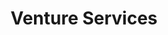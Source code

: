 ---
title: Venture Services
slug: venture-services
updated-on: '2024-05-30T13:44:31.749Z'
created-on: '2024-05-30T13:41:46.671Z'
published-on: '2024-05-30T13:54:32.469Z'
f_city-state-2:
- cms/city/smyrna-tn.md
- cms/city/crossville-tn.md
- cms/city/west-point-ms.md
f_locations:
- cms/payday-loan/venture-services-28542.md
- cms/payday-loan/venture-services-28543.md
- cms/payday-loan/venture-services-28544.md
- cms/payday-loan/venture-services-28545.md
- cms/payday-loan/venture-services-28546.md
f_states:
- cms/state/tennessee.md
- cms/state/mississippi.md
layout: '[company].html'
tags: company
---